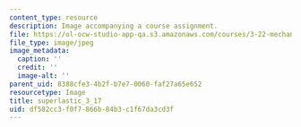 ```yaml
---
content_type: resource
description: Image accompanying a course assignment.
file: https://ol-ocw-studio-app-qa.s3.amazonaws.com/courses/3-22-mechanical-behavior-of-materials-spring-2008/df582cc3f0f7866b84b3c1f67da3cd3f_superlastic_3_17.jpg
file_type: image/jpeg
image_metadata:
  caption: ''
  credit: ''
  image-alt: ''
parent_uid: 8388cfe3-4b2f-b7e7-0060-faf27a65e652
resourcetype: Image
title: superlastic_3_17
uid: df582cc3-f0f7-866b-84b3-c1f67da3cd3f
---
```

